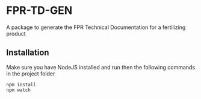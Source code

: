 # FPR-TD-GEN

A package to generate the FPR Technical Documentation for a fertilizing product

## Installation
Make sure you have NodeJS installed and run then the following commands in the project folder
```
npm install
npm watch

```

